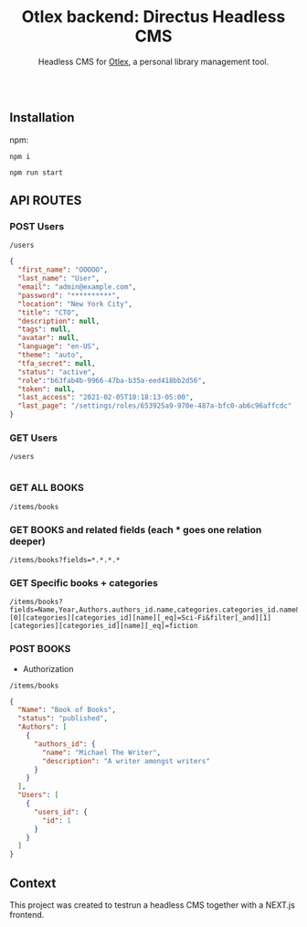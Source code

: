 <h1 align="center">Otlex backend: Directus Headless CMS</h1>

<p align="center">
  Headless CMS for <a href="https://github.com/0x0m0t0/otlex-next">Otlex</a>, a personal library management tool.

</p>

<br>

<br>

## Installation

npm:

```
npm i
```

```
npm run start
```

## API ROUTES

### POST Users
```
/users
```


```json
{
  "first_name": "OOOOO",
  "last_name": "User",
  "email": "admin@example.com",
  "password": "**********",
  "location": "New York City",
  "title": "CTO",
  "description": null,
  "tags": null,
  "avatar": null,
  "language": "en-US",
  "theme": "auto",
  "tfa_secret": null,
  "status": "active",
  "role":"b63fab4b-9966-47ba-b35a-eed418bb2d56",
  "token": null,
  "last_access": "2021-02-05T10:18:13-05:00",
  "last_page": "/settings/roles/653925a9-970e-487a-bfc0-ab6c96affcdc"
}
```
### GET Users
```
/users
```


```json

```

### GET ALL BOOKS

```
/items/books
```

### GET BOOKS and related fields (each \* goes one relation deeper)

```
/items/books?fields=*.*.*.*
```


### GET Specific books + categories

```
/items/books?fields=Name,Year,Authors.authors_id.name,categories.categories_id.name&filter[_and][0][categories][categories_id][name][_eq]=Sci-Fi&filter[_and][1][categories][categories_id][name][_eq]=fiction
```

### POST BOOKS

- Authorization

```
/items/books
```

```json
{
  "Name": "Book of Books",
  "status": "published",
  "Authors": [
    {
      "authors_id": {
        "name": "Michael The Writer",
        "description": "A writer amongst writers"
      }
    }
  ],
  "Users": [
    {
      "users_id": {
        "id": 1
      }
    }
  ]
}
```

## Context

This project was created to testrun a headless CMS together with a NEXT.js frontend.
